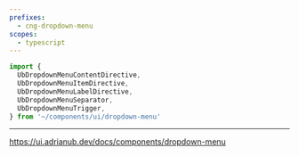 ```yaml
---
prefixes:
  - cng-dropdown-menu
scopes:
  - typescript
---
```


```ts
import {
  UbDropdownMenuContentDirective,
  UbDropdownMenuItemDirective,
  UbDropdownMenuLabelDirective,
  UbDropdownMenuSeparator,
  UbDropdownMenuTrigger,
} from '~/components/ui/dropdown-menu'
```

---

https://ui.adrianub.dev/docs/components/dropdown-menu
